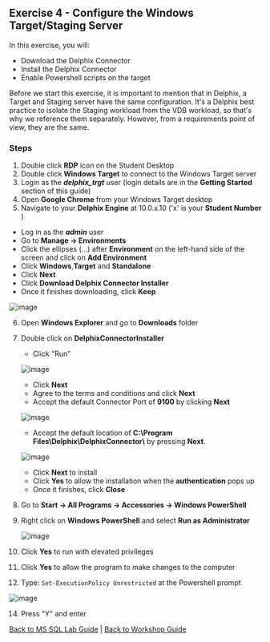 ## <a id="exercise4"></a>Exercise 4 - Configure the Windows Target/Staging Server

In this exercise, you will:

  * Download the Delphix Connector
  * Install the Delphix Connector
  * Enable Powershell scripts on the target

Before we start this exercise, it is important to mention that in Delphix, a
Target and Staging server have the same configuration. It's a Delphix best
practice to isolate the Staging workload from the VDB workload, so that's why we reference them separately. However, from a requirements point of view, they are the same.

### Steps

1. Double click **RDP** icon on the Student Desktop
2. Double click **Windows Target** to connect to the Windows Target server
3. Login as the _**delphix_trgt**_ user (login details are in the **Getting Started** section of this guide)
4. Open **Google Chrome** from your Windows Target desktop
5. Navigate to your **Delphix Engine** at 10.0.x.10 ('x' is your **Student Number** )
  * Log in as the _**admin**_ user
  * Go to **Manage -> Environments**
  * Click the ellipses (…) after **Environment** on the left-hand side of the screen and click on **Add Environment**
  * Click **Windows**,**Target** and **Standalone**
  * Click **Next**
  * Click **Download Delphix Connector Installer**
  * Once it finishes downloading, click **Keep**

   ![image](https://user-images.githubusercontent.com/112052485/224060881-31a356bd-ffd0-44a8-8c29-76b7f39cf917.png)


6. Open **Windows Explorer** and go to **Downloads** folder
7. Double click on **DelphixConnectorInstaller**
   * Click "Run"

   ![image](https://user-images.githubusercontent.com/112052485/224061589-d72de364-1141-4718-8cf0-f6048a61ff7e.png)

   
   * Click **Next**
   * Agree to the terms and conditions and click **Next**
   * Accept the default Connector Port of **9100** by clicking **Next**
   
   ![image](https://user-images.githubusercontent.com/112052485/224062104-52984024-0516-416c-ba34-dca0003b90aa.png)

   
   * Accept the default location of **C:\Program Files\Delphix\DelphixConnector\\** by pressing **Next**.
   
   ![image](https://user-images.githubusercontent.com/112052485/224062686-471b422f-6dbb-415c-b540-0b17dffdaf4d.png)

   
   * Click **Next** to install
   * Click **Yes** to allow the installation when the **authentication** pops up
   * Once it finishes, click **Close**
   
8. Go to **Start -> All Programs -> Accessories -> Windows PowerShell**
9. Right click on **Windows PowerShell** and select **Run as Administrator**

   ![image](https://user-images.githubusercontent.com/112052485/224063563-f6ff6667-8f4d-4fa3-9a15-fac82ab9777e.png)


10. Click **Yes** to run with elevated privileges
11. Click **Yes** to allow the program to make changes to the computer
12. Type: ``Set-ExecutionPolicy Unrestricted`` at the Powershell prompt

   ![image](https://user-images.githubusercontent.com/112052485/224064847-4d96cb0f-6edf-4058-bb90-a6643051c408.png)


14. Press "Y" and enter



[Back to MS SQL Lab Guide](/README.md) | [Back to Workshop Guide](../README.md)
